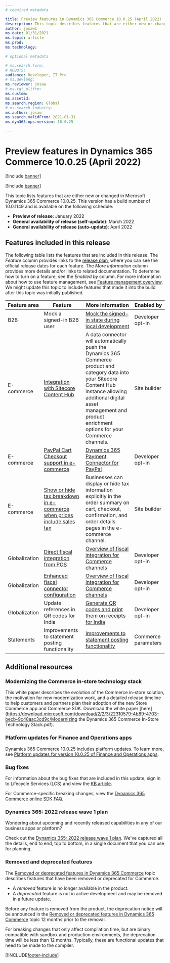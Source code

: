 ```yaml
---
# required metadata

title: Preview features in Dynamics 365 Commerce 10.0.25 (April 2022)
description: This topic describes features that are either new or changed in Dynamics 365 Commerce 10.0.25. 
author: josaw1
ms.date: 01/31/2021
ms.topic: article
ms.prod: 
ms.technology: 

# optional metadata

# ms.search.form: 
# ROBOTS: 
audience: Developer, IT Pro
# ms.devlang: 
ms.reviewer: josaw
# ms.tgt_pltfrm: 
ms.custom: 
ms.assetid: 
ms.search.region: Global
# ms.search.industry: 
ms.author: josaw
ms.search.validFrom: 2021-01-31 
ms.dyn365.ops.version: 10.0.25

---
```


# Preview features in Dynamics 365 Commerce 10.0.25 (April 2022)

[!include [banner](../includes/banner.md)]

[!include [banner](../includes/preview-banner.md)]

This topic lists features that are either new or changed in Microsoft Dynamics 365 Commerce 10.0.25. This version has a build number of 10.0.1149 and is available on the following schedule:

- **Preview of release**: January 2022
- **General availability of release (self-update)**: March 2022
- **General availability of release (auto-update)**: April 2022

## Features included in this release

The following table lists the features that are included in this release. The *Feature* column provides links to the [release plan](/dynamics365-release-plan/2021wave2/commerce/dynamics365-commerce/planned-features), where you can see the official release dates for each feature. The *More information* column provides more details and/or links to related documentation. To determine how to turn on a feature, see the *Enabled by* column. For more information about how to use feature management, see [Feature management overview](../../fin-ops-core/fin-ops/get-started/feature-management/feature-management-overview.md). We might update this topic to include features that made it into the build after this topic was initially published.

| Feature area   | Feature                                                  | More information                                          |  Enabled by             |
|----------------|----------------------------------------------------------|-----------------------------------------------------------|-------------------------|
| B2B | Mock a signed-in B2B user | [Mock the signed-in state during local development](../e-commerce-extensibility/mock-sign-in.md) | Developer opt-in | 
| E-commerce | [Integration with Sitecore Content Hub](/dynamics365-release-plan/2022wave1/commerce/dynamics365-commerce/integration-sitecore-content-hub) | A data connector will automatically push the Dynamics 365 Commerce product and category data into your Sitecore Content Hub instance allowing additional digital asset management and product enrichment options for your Commerce channels. | Site builder |
| E-commerce | [PayPal Cart Checkout support in e-commerce](/dynamics365-release-plan/2022wave1/commerce/dynamics365-commerce/paypal-cart-checkout-support-e-commerce) | [Dynamics 365 Payment Connector for PayPal](../paypal.md)| Developer opt-in |
| E-commerce | [Show or hide tax breakdown in e-commerce when prices include sales tax](/dynamics365-release-plan/2022wave1/commerce/dynamics365-commerce/show-or-hide-tax-breakdown-e-commerce-when-prices-include-sales-tax) |  Businesses can display or hide tax information explicitly in the order summary on cart, checkout, confirmation, and order details pages in the e-commerce channel. | Site builder |
| Globalization | [Direct fiscal integration from POS](/dynamics365-release-plan/2022wave1/commerce/dynamics365-commerce/direct-fiscal-integration-pos) | [Overview of fiscal integration for Commerce channels](../localizations/fiscal-integration-for-retail-channel.md) | Developer opt-in| 
| Globalization | [Enhanced fiscal connector configuration](/dynamics365-release-plan/2022wave1/commerce/dynamics365-commerce/enhanced-fiscal-connector-configuration) | [Overview of fiscal integration for Commerce channels](../localizations/fiscal-integration-for-retail-channel.md) | Developer opt-in| 
| Globalization | Update references in QR codes for India | [Generate QR codes and print them on receipts for India](../localizations/ind-generate-qr-code-print-receipt.md) | Developer opt-in|
|Statements |  Improvements to statement posting functionality  | [Improvements to statement posting functionality](../statement-posting-EOD.md) | Commerce parameters |



## Additional resources

### Modernizing the Commerce in-store technology stack

This white paper describes the evolution of the Commerce in-store solution, the motivation for new modernization work, and a detailed release timeline to help customers and partners plan their adoption of the new Store Commerce app and Commerce SDK. Download the white paper [here](https://download.microsoft.com/download/2/2/3/22310579-4b89-4703-becb-9c48aac3cd9c/Modernizing the Dynamics 365 Commerce In-Store Technology Stack.pdf).

### Platform updates for Finance and Operations apps

Dynamics 365 Commerce 10.0.25 includes platform updates. To learn more, see [Platform updates for version 10.0.25 of Finance and Operations apps](../../fin-ops-core/dev-itpro/get-started/whats-new-platform-updates-10-0-25.md).

### Bug fixes 
For information about the bug fixes that are included in this update, sign in to Lifecycle Services (LCS) and view the [KB article](https://fix.lcs.dynamics.com/Issue/Details?bugId=654580).

For Commerce-specific breaking changes, view the [Dynamics 365 Commerce online SDK FAQ](../e-commerce-extensibility/sdk-faq.md).

### Dynamics 365: 2022 release wave 1 plan

Wondering about upcoming and recently released capabilities in any of our business apps or platform?

Check out the [Dynamics 365: 2022 release wave 1 plan](/dynamics365-release-plan/2022wave1/). We've captured all the details, end to end, top to bottom, in a single document that you can use for planning.

### Removed and deprecated features

The [Removed or deprecated features in Dynamics 365 Commerce](removed-deprecated-features-commerce.md) topic describes features that have been removed or deprecated for Commerce.

- A *removed* feature is no longer available in the product.
- A *deprecated* feature is not in active development and may be removed in a future update.

Before any feature is removed from the product, the deprecation notice will be announced in the [Removed or deprecated features in Dynamics 365 Commerce](removed-deprecated-features-commerce.md) topic 12 months prior to the removal.

For breaking changes that only affect compilation time, but are binary compatible with sandbox and production environments, the deprecation time will be less than 12 months. Typically, these are functional updates that need to be made to the compiler.


[!INCLUDE[footer-include](../../includes/footer-banner.md)]
